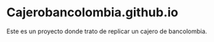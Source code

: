 # Cajerobancolombia.github.io
Este es un proyecto donde trato de replicar un cajero de bancolombia.
